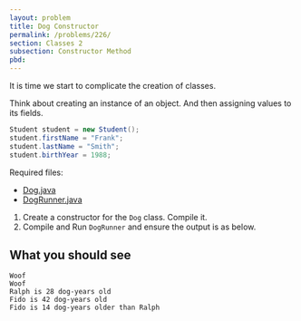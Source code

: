 ```yaml
---
layout: problem
title: Dog Constructor
permalink: /problems/226/
section: Classes 2
subsection: Constructor Method
pbd: 
---
```

It is time we start to complicate the creation of classes.

Think about creating an instance of an object. And then assigning values to its fields.
```java
Student student = new Student();
student.firstName = "Frank";
student.lastName = "Smith";
student.birthYear = 1988;
```
Required files: 
- [Dog.java](/problem-files/225/Dog.java)
- [DogRunner.java](/problem-files/225/DogRunner.java)

1. Create a constructor for the `Dog` class. Compile it.
2. Compile and Run `DogRunner` and ensure the output is as below.

## What you should see
```
Woof
Woof
Ralph is 28 dog-years old
Fido is 42 dog-years old
Fido is 14 dog-years older than Ralph
```